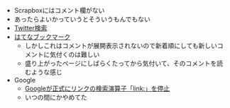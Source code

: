 
- Scrapboxにはコメント欄がない
- あったらよいかっていうとそういうもんでもない
- [Twitter検索](https://twitter.com/search?f=tweets&vertical=default&q=scrapbox.io%2Fnishio&src=typd)
- [はてなブックマーク](http://b.hatena.ne.jp/entrylist?url=https%3A%2F%2Fscrapbox.io%2Fnishio%2F)
    - しかしこれはコメントが展開表示されないので新着順にしても新しいコメントに気付くのは難しい
    - 盛り上がったページにしばらくたってから気付いて、そのコメントを読むような感じ
- Google
    - [Googleが正式にリンクの検索演算子「link:」を停止](https://www.peko.co.jp/seo/google-works/stop-the-search-operator-link)
    - いつの間にかやめてた
